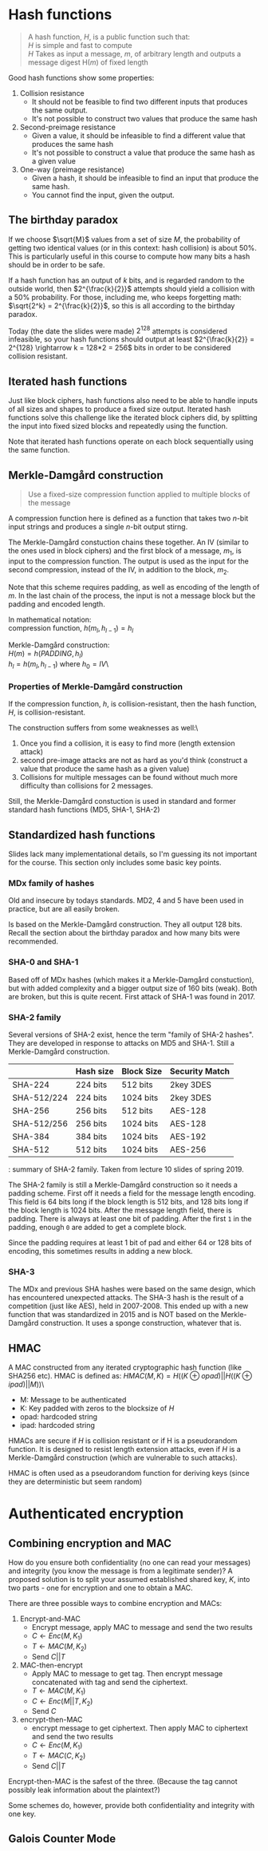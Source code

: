 # Hash functions

> A hash function, _H_, is a public function such that:\
> _H_ is simple and fast to compute\
> _H_ Takes as input a message, _m_, of arbitrary length and outputs a message digest H(_m_) of
> fixed length

Good hash functions show some properties:

1. Collision resistance
    - It should not be feasible to find two different inputs that produces the same output.
    - It's not possible to construct two values that produce the same hash
2. Second-preimage resistance
    - Given a value, it should be infeasible to find a different value that produces the same hash
    - It's not possible to construct a value that produce the same hash as a given value
3. One-way (preimage resistance)
    - Given a hash, it should be infeasible to find an input that produce the same hash.
    - You cannot find the input, given the output.

## The birthday paradox

If we choose $\sqrt{M}$ values from a set of size _M_, the probability of getting two identical values (or in
this context: hash collision) is about 50%. This is particularly useful in this course to compute
how many bits a hash should be in order to be safe.

If a hash function has an output of _k_ bits, and is regarded random to the outside world, then
$2^{\frac{k}{2}}$ attempts should yield a collision with a 50% probability. For those, including me,
who keeps forgetting math: $\sqrt{2^k} = 2^{\frac{k}{2}}$, so this is all according to the birthday
paradox.

Today (the date the slides were made) $2^{128}$ attempts is considered infeasible, so your hash
functions should output at least $2^{\frac{k}{2}} = 2^{128} \rightarrow k = 128*2 = 256$ bits in
order to be considered collision resistant.

## Iterated hash functions

Just like block ciphers, hash functions also need to be able to handle inputs of all sizes and
shapes to produce a fixed size output. Iterated hash functions solve this challenge like the
iterated block ciphers did, by splitting the input into fixed sized blocks and repeatedly using the
function.

Note that iterated hash functions operate on each block sequentially using the same function.

## Merkle-Damgård construction

> Use a fixed-size compression function applied to multiple blocks of the message

A compression function here is defined as a function that takes two _n_-bit input strings and
produces a single _n_-bit output stirng.

The Merkle-Damgård constuction chains these together. An IV (similar to the ones used in block
ciphers) and the first block of a message, $m_1$, is input to the compression function. The output
is used as the input for the second compression, instead of the IV, in addition to the block, $m_2$.

Note that this scheme requires padding, as well as encoding of the length of _m_. In the last chain
of the process, the input is not a message block but the padding and encoded length.

In mathematical notation:\
compression function, $h(m_l, h_{l-1}) =  h_l$

Merkle-Damgård construction:\
$H(m) = h(PADDING, h_l)$\
$h_l = h(m_l, h_{l-1})$ where $h_0 = IV$\

### Properties of Merkle-Damgård construction

If the compression function, _h_, is collision-resistant, then the hash function, _H_, is
collision-resistant.

The construction suffers from some weaknesses as well:\

1. Once you find a collision, it is easy to find more (length extension attack)
2. second pre-image attacks are not as hard as you'd think (construct a value that produce the same hash as a given value)
3. Collisions for multiple messages can be found without much more difficulty than collisions for 2
   messages.

Still, the Merkle-Damgård constuction is used in standard and former standard hash functions (MD5,
SHA-1, SHA-2)

## Standardized hash functions

Slides lack many implementational details, so I'm guessing its not important for the course. This
section only includes some basic key points.

### MDx family of hashes

Old and insecure by todays standards. MD2, 4 and 5 have been used in practice, but are all easily
broken.

Is based on the Merkle-Damgård construction. They all output 128 bits. Recall the section about
the birthday paradox and how many bits were recommended.

### SHA-0 and SHA-1
Based off of MDx hashes (which makes it a Merkle-Damgård constuction), but with added complexity and a bigger output size of 160 bits (weak).
Both are broken, but this is quite recent. First attack of SHA-1 was found in 2017.

### SHA-2 family
Several versions of SHA-2 exist, hence the term "family of SHA-2 hashes". They are developed in
response to attacks on MD5 and SHA-1. Still a Merkle-Damgård construction.


|             | Hash size   | Block Size   | Security Match |
| ----        | ----------- | ------------ | -------------- |
| SHA-224     | 224 bits    | 512 bits     | 2key 3DES      |
| SHA-512/224 | 224 bits    | 1024 bits    | 2key 3DES      |
| SHA-256     | 256 bits    | 512 bits     | AES-128        |
| SHA-512/256 | 256 bits    | 1024 bits    | AES-128        |
| SHA-384     | 384 bits    | 1024 bits    | AES-192        |
| SHA-512     | 512 bits    | 1024 bits    | AES-256        |

: summary of SHA-2 family. Taken from lecture 10 slides of spring 2019.

The SHA-2 family is still a Merkle-Damgård construction so it needs a padding scheme. First off it needs a
field for the message length encoding. This field is 64 bits long if the block length is 512 bits, and
128 bits long if the block length is 1024 bits. After the message length field, there is padding.
There is always at least one bit of padding. After the first `1` in the padding, enough `0` are
added to get a complete block.

Since the padding requires at least 1 bit of pad and either 64 or 128 bits of encoding, this
sometimes results in adding a new block.


### SHA-3
The MDx and previous SHA hashes were based on the same design, which has encountered unexpected
attacks. The SHA-3 hash is the result of a competition (just like AES), held in 2007-2008. This
ended up with a new function that was standardized in 2015 and is NOT based on the Merkle-Damgård
construction. It uses a sponge construction, whatever that is.


## HMAC
A MAC constructed from any iterated cryptographic hash function (like SHA256 etc).
HMAC is defined as: $HMAC(M,K) = H( (K \oplus opad) || H (( K \oplus ipad ) || M ) )$\

- M: Message to be authenticated
- K: Key padded with zeros to the blocksize of _H_
- opad: hardcoded string
- ipad: hardcoded string

HMACs are secure if _H_ is collision resistant or if H is a pseudorandom function. It is designed to
resist length extension attacks, even if _H_ is a Merkle-Damgård construction (which are vulnerable
to such attacks).

HMAC is often used as a pseudorandom function for deriving keys (since they are deterministic but
seem random)

# Authenticated encryption

## Combining encryption and MAC

How do you ensure both confidentiality (no one can read your messages) and integrity (you know the
message is from a legitimate sender)? A proposed solution is to split your assumed established shared
key, _K_, into two parts - one for encryption and one to obtain a MAC.

There are three possible ways to combine encryption and MACs:

1. Encrypt-and-MAC
    - Encrypt message, apply MAC to message and send the two results
    - $C \leftarrow Enc(M,K_1)$
    - $T \leftarrow MAC(M,K_2)$
    - Send $C||T$
2. MAC-then-encrypt
    - Apply MAC to message to get tag. Then encrypt message concatenated with tag and send the
      ciphertext.
    - $T \leftarrow MAC(M,K_1)$
    - $C \leftarrow Enc(M||T,K_2)$
    - Send $C$
3. encrypt-then-MAC
    - encrypt message to get ciphertext. Then apply MAC to ciphertext and send the two results
    - $C \leftarrow Enc(M,K_1)$
    - $T \leftarrow MAC(C,K_2)$
    - Send $C||T$

Encrypt-then-MAC is the safest of the three. (Because the tag cannot possibly leak information about
the plaintext?)

Some schemes do, however, provide both confidentiality and integrity with one key.

## Galois Counter Mode

